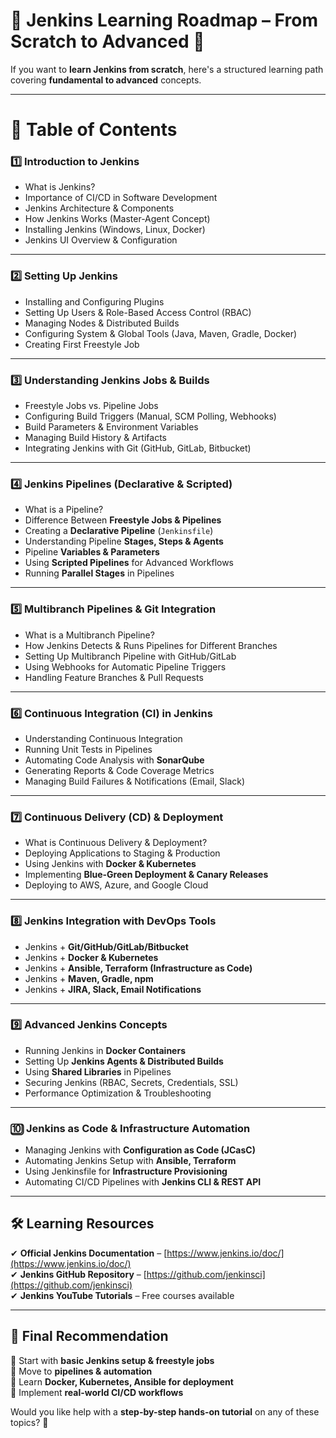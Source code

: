 # **📌 Jenkins Learning Roadmap – From Scratch to Advanced** 🚀  

If you want to **learn Jenkins from scratch**, here's a structured learning path covering **fundamental to advanced** concepts.  

---

# **📖 Table of Contents**

### **1️⃣ Introduction to Jenkins**
   - What is Jenkins?
   - Importance of CI/CD in Software Development  
   - Jenkins Architecture & Components  
   - How Jenkins Works (Master-Agent Concept)  
   - Installing Jenkins (Windows, Linux, Docker)  
   - Jenkins UI Overview & Configuration  

---

### **2️⃣ Setting Up Jenkins**
   - Installing and Configuring Plugins  
   - Setting Up Users & Role-Based Access Control (RBAC)  
   - Managing Nodes & Distributed Builds  
   - Configuring System & Global Tools (Java, Maven, Gradle, Docker)  
   - Creating First Freestyle Job  

---

### **3️⃣ Understanding Jenkins Jobs & Builds**
   - Freestyle Jobs vs. Pipeline Jobs  
   - Configuring Build Triggers (Manual, SCM Polling, Webhooks)  
   - Build Parameters & Environment Variables  
   - Managing Build History & Artifacts  
   - Integrating Jenkins with Git (GitHub, GitLab, Bitbucket)  

---

### **4️⃣ Jenkins Pipelines (Declarative & Scripted)**
   - What is a Pipeline?  
   - Difference Between **Freestyle Jobs & Pipelines**  
   - Creating a **Declarative Pipeline** (`Jenkinsfile`)  
   - Understanding Pipeline **Stages, Steps & Agents**  
   - Pipeline **Variables & Parameters**  
   - Using **Scripted Pipelines** for Advanced Workflows  
   - Running **Parallel Stages** in Pipelines  

---

### **5️⃣ Multibranch Pipelines & Git Integration**
   - What is a Multibranch Pipeline?  
   - How Jenkins Detects & Runs Pipelines for Different Branches  
   - Setting Up Multibranch Pipeline with GitHub/GitLab  
   - Using Webhooks for Automatic Pipeline Triggers  
   - Handling Feature Branches & Pull Requests  

---

### **6️⃣ Continuous Integration (CI) in Jenkins**
   - Understanding Continuous Integration  
   - Running Unit Tests in Pipelines  
   - Automating Code Analysis with **SonarQube**  
   - Generating Reports & Code Coverage Metrics  
   - Managing Build Failures & Notifications (Email, Slack)  

---

### **7️⃣ Continuous Delivery (CD) & Deployment**
   - What is Continuous Delivery & Deployment?  
   - Deploying Applications to Staging & Production  
   - Using Jenkins with **Docker & Kubernetes**  
   - Implementing **Blue-Green Deployment & Canary Releases**  
   - Deploying to AWS, Azure, and Google Cloud  

---

### **8️⃣ Jenkins Integration with DevOps Tools**
   - Jenkins + **Git/GitHub/GitLab/Bitbucket**  
   - Jenkins + **Docker & Kubernetes**  
   - Jenkins + **Ansible, Terraform (Infrastructure as Code)**  
   - Jenkins + **Maven, Gradle, npm**  
   - Jenkins + **JIRA, Slack, Email Notifications**  

---

### **9️⃣ Advanced Jenkins Concepts**
   - Running Jenkins in **Docker Containers**  
   - Setting Up **Jenkins Agents & Distributed Builds**  
   - Using **Shared Libraries** in Pipelines  
   - Securing Jenkins (RBAC, Secrets, Credentials, SSL)  
   - Performance Optimization & Troubleshooting  

---

### **🔟 Jenkins as Code & Infrastructure Automation**
   - Managing Jenkins with **Configuration as Code (JCasC)**  
   - Automating Jenkins Setup with **Ansible, Terraform**  
   - Using Jenkinsfile for **Infrastructure Provisioning**  
   - Automating CI/CD Pipelines with **Jenkins CLI & REST API**  

---

## **🛠️ Learning Resources**
✔ **Official Jenkins Documentation** – [https://www.jenkins.io/doc/](https://www.jenkins.io/doc/)  
✔ **Jenkins GitHub Repository** – [https://github.com/jenkinsci](https://github.com/jenkinsci)  
✔ **Jenkins YouTube Tutorials** – Free courses available  

---

## **🎯 Final Recommendation**
🔹 Start with **basic Jenkins setup & freestyle jobs**  
🔹 Move to **pipelines & automation**  
🔹 Learn **Docker, Kubernetes, Ansible for deployment**  
🔹 Implement **real-world CI/CD workflows**  

Would you like help with a **step-by-step hands-on tutorial** on any of these topics? 🚀
